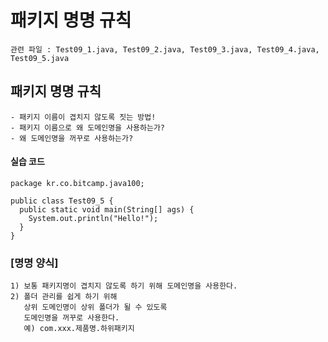 # 패키지 명명 규칙

```
관련 파일 : Test09_1.java, Test09_2.java, Test09_3.java, Test09_4.java, Test09_5.java
```

## 패키지 명명 규칙

```
- 패키지 이름이 겹치지 않도록 짓는 방법!
- 패키지 이름으로 왜 도메인명을 사용하는가?
- 왜 도메인명을 꺼꾸로 사용하는가?
```

#### 실습 코드

```
package kr.co.bitcamp.java100;

public class Test09_5 {
  public static void main(String[] ags) {
    System.out.println("Hello!"); 
  }
}
```

### [명명 양식]

```
1) 보통 패키지명이 겹치지 않도록 하기 위해 도메인명을 사용한다. 
2) 폴더 관리를 쉽게 하기 위해 
   상위 도메인명이 상위 폴더가 될 수 있도록 
   도메인명을 꺼꾸로 사용한다.
   예) com.xxx.제품명.하위패키지
```
